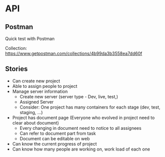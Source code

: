 # API

## Postman

Quick test with Postman

Collection: https://www.getpostman.com/collections/4b99da3b3558ea7dd60f

## Stories 
- Can create new project
- Able to assign people to project
- Manage server information
  - Create new server (server type - Dev, live, test,)
  - Assigned Server
  - Consider: One project has many containers for each stage (dev, test, staging, ...)
- Project has document page (Everyone who evolved in project need to clear about document)
  - Every changing in document need to notice to all assignees
  - Can refer to document part from task 
  - Document can be editable on web 
- Can know the current progress of project
- Can know how many people are working on, work load of each one
